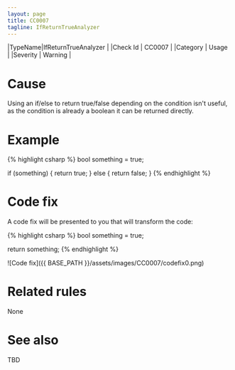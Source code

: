 ```yaml
---
layout: page
title: CC0007
tagline: IfReturnTrueAnalyzer
---
```


|TypeName|IfReturnTrueAnalyzer |
|Check Id | CC0007 |
|Category | Usage |
|Severity | Warning |

# Cause

Using an if/else to return true/false depending on the condition isn't useful, as the condition is already a boolean it can be returned directly.

# Example

{% highlight csharp %}
bool something = true;

if (something)
{
	return true;
}
else
{
	return false;
}
{% endhighlight %}

# Code fix

A code fix will be presented to you that will transform the code:

{% highlight csharp %}
bool something = true;

return something;
{% endhighlight %}

![Code fix]({{ BASE_PATH }}/assets/images/CC0007/codefix0.png)

# Related rules

None

# See also

TBD
